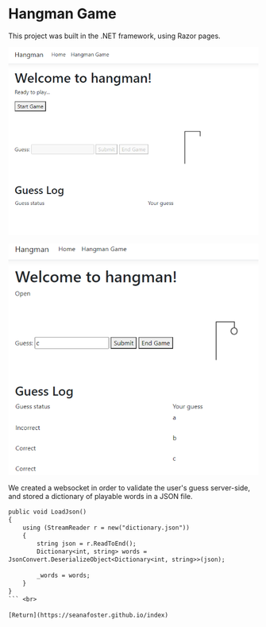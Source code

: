 # Hangman Game

This project was built in the .NET framework, using Razor pages.

![Hangman game snapshot](/docs/assets/hangman-1.png)

![Hangman game snapshot 2](/docs/assets/hangman-2.png)

We created a websocket in order to validate the user's guess server-side, and stored a dictionary of playable words in a JSON file.

```
public void LoadJson()
{
    using (StreamReader r = new("dictionary.json"))
    {
        string json = r.ReadToEnd();
        Dictionary<int, string> words = JsonConvert.DeserializeObject<Dictionary<int, string>>(json);

        _words = words;
    }
}
``` <br>

[Return](https://seanafoster.github.io/index)